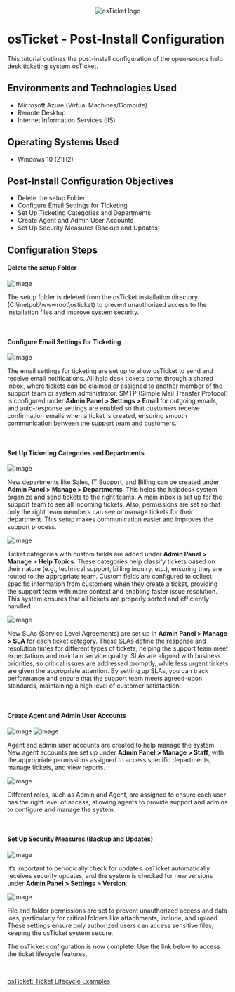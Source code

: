 <p align="center">
<img src="https://i.imgur.com/Clzj7Xs.png" alt="osTicket logo"/>
</p>

<h1>osTicket - Post-Install Configuration</h1>
This tutorial outlines the post-install configuration of the open-source help desk ticketing system osTicket.<br />



<h2>Environments and Technologies Used</h2>

- Microsoft Azure (Virtual Machines/Compute)
- Remote Desktop
- Internet Information Services (IIS)

<h2>Operating Systems Used </h2>

- Windows 10</b> (21H2)

<h2>Post-Install Configuration Objectives</h2>

- Delete the setup Folder
- Configure Email Settings for Ticketing
- Set Up Ticketing Categories and Departments
- Create Agent and Admin User Accounts
- Set Up Security Measures (Backup and Updates)

<h2>Configuration Steps</h2>

<p>
</p>
<h4>Delete the setup Folder</h4>

![image](https://github.com/user-attachments/assets/5bcc841a-6a2b-4e08-9ca2-37e884751962)

<p>
</p>
<p>
  
The setup folder is deleted from the osTicket installation directory (C:\inetpub\wwwroot\osticket) to prevent unauthorized access to the installation files and improve system security.
</p>
<p>


</p>
<br />
<h4>Configure Email Settings for Ticketing</h4>
  
![image](https://github.com/user-attachments/assets/80b01596-eabc-47be-98ae-2e88c25e7a7c)

</p>
<p>
  
The email settings for ticketing are set up to allow osTicket to send and receive email notifications. All help desk tickets come through a shared inbox, where tickets can be claimed or assigned to another member of the support team or system administrator. SMTP (Simple Mail Transfer Protocol) is configured under **Admin Panel > Settings > Email** for outgoing emails, and auto-response settings are enabled so that customers receive confirmation emails when a ticket is created, ensuring smooth communication between the support team and customers.
</p>
<p>


</p>
<br />
<h4>Set Up Ticketing Categories and Departments</h4>
  
![image](https://github.com/user-attachments/assets/8121394a-917b-4cbf-8a99-5f79ca49d6d5)

</p>
<p>
  
New departments like Sales, IT Support, and Billing can be created under **Admin Panel > Manage > Departments**. This helps the helpdesk system organize and send tickets to the right teams. A main inbox is set up for the support team to see all incoming tickets. Also, permissions are set so that only the right team members can see or manage tickets for their department. This setup makes communication easier and improves the support process.
</p>
<p>
  
![image](https://github.com/user-attachments/assets/cd7f3612-02bf-48cd-98a7-560466cd6352)

</p>
<p>
  
Ticket categories with custom fields are added under **Admin Panel > Manage > Help Topics**. These categories help classify tickets based on their nature (e.g., technical support, billing inquiry, etc.), ensuring they are routed to the appropriate team. Custom fields are configured to collect specific information from customers when they create a ticket, providing the support team with more context and enabling faster issue resolution. This system ensures that all tickets are properly sorted and efficiently handled.
</p>
<p>

![image](https://github.com/user-attachments/assets/1fa61ce9-5eef-45d1-8597-52e9e03dc70d)

</p>
<p>
  
New SLAs (Service Level Agreements) are set up in **Admin Panel > Manage > SLA** for each ticket category. These SLAs define the response and resolution times for different types of tickets, helping the support team meet expectations and maintain service quality. SLAs are aligned with business priorities, so critical issues are addressed promptly, while less urgent tickets are given the appropriate attention. By setting up SLAs, you can track performance and ensure that the support team meets agreed-upon standards, maintaining a high level of customer satisfaction.
</p>
<p>


</p>
<br />
<h4>Create Agent and Admin User Accounts</h4>

![image](https://github.com/user-attachments/assets/12a7394a-ffe1-4214-be76-c40cadf29be0)
![image](https://github.com/user-attachments/assets/b2e2894f-d1bf-4b69-be99-a93e593fd981)

</p>
<p>
  
Agent and admin user accounts are created to help manage the system. New agent accounts are set up under **Admin Panel > Manage > Staff**, with the appropriate permissions assigned to access specific departments, manage tickets, and view reports. 
</p>
<p>

![image](https://github.com/user-attachments/assets/aeb91b7d-3154-4dae-9ec8-51991112c3ff)

</p>
<p>
Different roles, such as Admin and Agent, are assigned to ensure each user has the right level of access, allowing agents to provide support and admins to configure and manage the system.
</p>
<p>


</p>
<br />
<h4>Set Up Security Measures (Backup and Updates)</h4>

![image](https://github.com/user-attachments/assets/4f359c74-dd9c-4ee4-b9be-fd299b646db7)

</p>
<p>
  
It’s important to periodically check for updates. osTicket automatically receives security updates, and the system is checked for new versions under **Admin Panel > Settings > Version**.
</p>
<p>

![image](https://github.com/user-attachments/assets/cb2db211-49e6-4ca7-a609-9bd8748dfda4)

</p>
<p>
File and folder permissions are set to prevent unauthorized access and data loss, particularly for critical folders like attachments, include, and upload. These settings ensure only authorized users can access sensitive files, keeping the osTicket system secure.
</p>
<p>
The osTicket configuration is now complete. Use the link below to access the ticket lifecycle features.
</p>
<br />

[osTicket: Ticket Lifecycle Examples](https://github.com/willianathompson/osticket-lifecycle)

<p>

</p>
<br />
